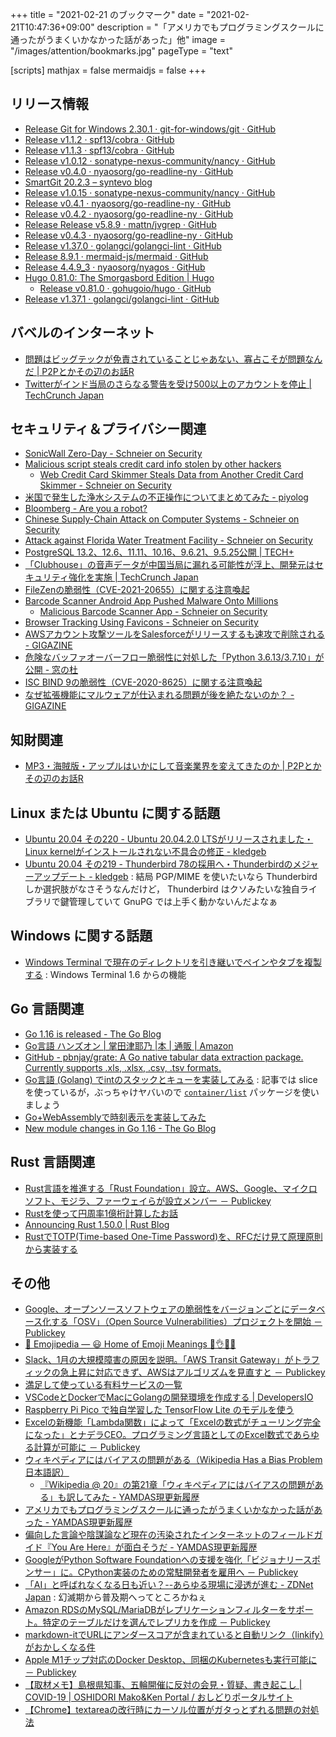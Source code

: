 +++
title = "2021-02-21 のブックマーク"
date =  "2021-02-21T10:47:36+09:00"
description = "「アメリカでもプログラミングスクールに通ったがうまくいかなかった話があった」他"
image = "/images/attention/bookmarks.jpg"
pageType = "text"

[scripts]
  mathjax = false
  mermaidjs = false
+++

## リリース情報

- [Release Git for Windows 2.30.1 · git-for-windows/git · GitHub](https://github.com/git-for-windows/git/releases/tag/v2.30.1.windows.1)
- [Release v1.1.2 · spf13/cobra · GitHub](https://github.com/spf13/cobra/releases/tag/v1.1.2)
- [Release v1.1.3 · spf13/cobra · GitHub](https://github.com/spf13/cobra/releases/tag/v1.1.3)
- [Release v1.0.12 · sonatype-nexus-community/nancy · GitHub](https://github.com/sonatype-nexus-community/nancy/releases/tag/v1.0.12)
- [Release v0.4.0 · nyaosorg/go-readline-ny · GitHub](https://github.com/nyaosorg/go-readline-ny/releases/tag/v0.4.0)
- [SmartGit 20.2.3 – syntevo blog](https://www.syntevo.com/blog/?p=5049)
- [Release v1.0.15 · sonatype-nexus-community/nancy · GitHub](https://github.com/sonatype-nexus-community/nancy/releases/tag/v1.0.15)
- [Release v0.4.1 · nyaosorg/go-readline-ny · GitHub](https://github.com/nyaosorg/go-readline-ny/releases/tag/v0.4.1)
- [Release v0.4.2 · nyaosorg/go-readline-ny · GitHub](https://github.com/nyaosorg/go-readline-ny/releases/tag/v0.4.2)
- [Release Release v5.8.9 · mattn/jvgrep · GitHub](https://github.com/mattn/jvgrep/releases/tag/v5.8.9)
- [Release v0.4.3 · nyaosorg/go-readline-ny · GitHub](https://github.com/nyaosorg/go-readline-ny/releases/tag/v0.4.3)
- [Release v1.37.0 · golangci/golangci-lint · GitHub](https://github.com/golangci/golangci-lint/releases/tag/v1.37.0)
- [Release 8.9.1 · mermaid-js/mermaid · GitHub](https://github.com/mermaid-js/mermaid/releases/tag/8.9.1)
- [Release 4.4.9_3 · nyaosorg/nyagos · GitHub](https://github.com/nyaosorg/nyagos/releases/tag/4.4.9_3)
- [Hugo 0.81.0: The Smorgasbord Edition | Hugo](https://gohugo.io/news/0.81.0-relnotes/)
    - [Release v0.81.0 · gohugoio/hugo · GitHub](https://github.com/gohugoio/hugo/releases/tag/v0.81.0)
- [Release v1.37.1 · golangci/golangci-lint · GitHub](https://github.com/golangci/golangci-lint/releases/tag/v1.37.1)

## バベルのインターネット

- [問題はビッグテックが免責されていることじゃあない、寡占こそが問題なんだ | P2Pとかその辺のお話R](https://p2ptk.org/monopoly/3244)
- [Twitterがインド当局のさらなる警告を受け500以上のアカウントを停止  |  TechCrunch Japan](https://techcrunch.com/2021/02/09/twitter-takes-actions-on-over-500-accounts-in-india-amid-government-warning/)

## セキュリティ＆プライバシー関連

- [SonicWall Zero-Day - Schneier on Security](https://www.schneier.com/blog/archives/2021/02/sonicwall-zero-day.html)
- [Malicious script steals credit card info stolen by other hackers](https://www.bleepingcomputer.com/news/security/malicious-script-steals-credit-card-info-stolen-by-other-hackers/)
    - [Web Credit Card Skimmer Steals Data from Another Credit Card Skimmer - Schneier on Security](https://www.schneier.com/blog/archives/2021/02/web-credit-card-skimmer-steals-data-from-another-credit-card-skimmer.html)
- [米国で発生した浄水システムの不正操作についてまとめてみた - piyolog](https://piyolog.hatenadiary.jp/entry/2021/02/10/181319)
- [Bloomberg - Are you a robot?](https://www.bloomberg.com/tosv2.html?vid=&uuid=a89a7f80-73e3-11eb-9394-ab2b50cabd8c&url=L2ZlYXR1cmVzLzIwMjEtc3VwZXJtaWNyby8=)
- [Chinese Supply-Chain Attack on Computer Systems - Schneier on Security](https://www.schneier.com/blog/archives/2021/02/chinese-supply-chain-attack-on-computer-systems.html)
- [Attack against Florida Water Treatment Facility - Schneier on Security](https://www.schneier.com/blog/archives/2021/02/attack-against-florida-water-treatment-facility.html)
- [PostgreSQL 13.2、12.6、11.11、10.16、9.6.21、9.5.25公開 | TECH+](https://news.mynavi.jp/article/20210214-1726115/)
- [「Clubhouse」の音声データが中国当局に漏れる可能性が浮上、開発元はセキュリティ強化を実施  |  TechCrunch Japan](https://jp.techcrunch.com/2021/02/15/clubhouse-will-improve-security-to-china-spying-fears/)
- [FileZenの脆弱性（CVE-2021-20655）に関する注意喚起](https://www.jpcert.or.jp/at/2021/at210009.html)
- [Barcode Scanner Android App Pushed Malware Onto Millions](https://gizmodo.com/barcode-scanning-app-for-android-pushed-malware-onto-mi-1846221452)
    - [Malicious Barcode Scanner App - Schneier on Security](https://www.schneier.com/blog/archives/2021/02/malicious-barcode-scanner-app.html)
- [Browser Tracking Using Favicons - Schneier on Security](https://www.schneier.com/blog/archives/2021/02/browser-tracking-using-favicons.html)
- [AWSアカウント攻撃ツールをSalesforceがリリースするも速攻で削除される - GIGAZINE](https://gigazine.net/news/20210217-salesforce-endgame/)
- [危険なバッファオーバーフロー脆弱性に対処した「Python 3.6.13/3.7.10」が公開 - 窓の杜](https://forest.watch.impress.co.jp/docs/news/1306802.html)
- [ISC BIND 9の脆弱性（CVE-2020-8625）に関する注意喚起](https://www.jpcert.or.jp/at/2021/at210010.html)
- [なぜ拡張機能にマルウェアが仕込まれる問題が後を絶たないのか？ - GIGAZINE](https://gigazine.net/news/20210218-open-source-extensions-malware/)

## 知財関連

- [MP3・海賊版・アップルはいかにして音楽業界を変えてきたのか | P2Pとかその辺のお話R](https://p2ptk.org/copyright/3246)

## Linux または Ubuntu に関する話題

- [Ubuntu 20.04 その220 - Ubuntu 20.04.2.0 LTSがリリースされました・Linux kernelがインストールされない不具合の修正 - kledgeb](https://kledgeb.blogspot.com/2021/02/ubuntu-2004-220-ubuntu-200420-ltslinux.html)
- [Ubuntu 20.04 その219 - Thunderbird 78の採用へ・Thunderbirdのメジャーアップデート - kledgeb](https://kledgeb.blogspot.com/2021/02/ubuntu-2004-219-thunderbird.html) : 結局 PGP/MIME を使いたいなら Thunderbird しか選択肢がなさそうなんだけど， Thunderbird はクソみたいな独自ライブラリで鍵管理していて GnuPG では上手く動かないんだよなぁ

## Windows に関する話題

- [Windows Terminal で現在のディレクトリを引き継いでペインやタブを複製する](https://zenn.dev/negokaz/articles/windows-terminal-osc_9_9) : Windows Terminal 1.6 からの機能

## Go 言語関連

- [Go 1.16 is released - The Go Blog](https://blog.golang.org/go1.16)
- [Go言語 ハンズオン | 掌田津耶乃 |本 | 通販 | Amazon](https://www.amazon.co.jp/dp/4798063991?tag=baldandersinf-22&linkCode=ogi&th=1&psc=1)
- [GitHub - pbnjay/grate: A Go native tabular data extraction package. Currently supports .xls, .xlsx, .csv, .tsv formats.](https://github.com/pbnjay/grate)
- [Go言語 (Golang) でintのスタックとキューを実装してみる](https://zenn.dev/numacci/articles/golang-stack-queue) : 記事では slice を使っているが，ぶっちゃけヤバいので [`container/list`](https://golang.org/pkg/container/list/) パッケージを使いましょう
- [Go+WebAssemblyで時刻表示を実装してみた](https://zenn.dev/komisan19/articles/aec74dd8223095)
- [New module changes in Go 1.16 - The Go Blog](https://blog.golang.org/go116-module-changes)

## Rust 言語関連

- [Rust言語を推進する「Rust Foundation」設立。AWS、Google、マイクロソフト、モジラ、ファーウェイらが設立メンバー － Publickey](https://www.publickey1.jp/blog/21/rustrust_foundationawsgoogle.html)
- [Rustを使って円周率1億桁計算したお話](https://zenn.dev/uu/articles/48e2d4098b6aca)
- [Announcing Rust 1.50.0 | Rust Blog](https://blog.rust-lang.org/2021/02/11/Rust-1.50.0.html)
- [RustでTOTP(Time-based One-Time Password)を、RFCだけ見て原理原則から実装する](https://zenn.dev/ulwlu/articles/3096c221d31493)

## その他

- [Google、オープンソースソフトウェアの脆弱性をバージョンごとにデータベース化する「OSV」（Open Source Vulnerabilities）プロジェクトを開始 － Publickey](https://www.publickey1.jp/blog/21/googleosvopen_source_vulnerabilities.html)
- [📙 Emojipedia — 😃 Home of Emoji Meanings 💁👌🎍😍](https://emojipedia.org/)
- [Slack、1月の大規模障害の原因を説明。「AWS Transit Gateway」がトラフィックの急上昇に対応できず、AWSはアルゴリズムを見直すと － Publickey](https://www.publickey1.jp/blog/21/slack1aws_transit_gatewayaws.html)
- [満足して使っている有料サービスの一覧](https://zenn.dev/catnose99/scraps/d7ef29424cbaef)
- [VSCodeとDockerでMacにGolangの開発環境を作成する | DevelopersIO](https://dev.classmethod.jp/articles/vscode-remote-containers-golang/)
- [Raspberry Pi Pico で独自学習した TensorFlow Lite のモデルを使う](https://zenn.dev/mattn/articles/ec5c28652b5b12)
- [Excelの新機能「Lambda関数」によって「Excelの数式がチューリング完全になった」とナデラCEO。プログラミング言語としてのExcel数式であらゆる計算が可能に － Publickey](https://www.publickey1.jp/blog/21/excellambdaexcelceoexcel.html)
- [ウィキペディアにはバイアスの問題がある（Wikipedia Has a Bias Problem 日本語訳）](https://www.yamdas.org/column/technique/wikipedia-at-20-ch21j.html)
    - [『Wikipedia @ 20』の第21章「ウィキペディアにはバイアスの問題がある」も訳してみた - YAMDAS現更新履歴](https://yamdas.hatenablog.com/entry/20210215/wikipedia-at-20-ch21)
- [アメリカでもプログラミングスクールに通ったがうまくいかなかった話があった - YAMDAS現更新履歴](https://yamdas.hatenablog.com/entry/20210215/coding-bootcamp-trap)
- [偏向した言論や陰謀論など現在の汚染されたインターネットのフィールドガイド『You Are Here』が面白そうだ - YAMDAS現更新履歴](https://yamdas.hatenablog.com/entry/20210215/you-are-here)
- [GoogleがPython Software Foundationへの支援を強化「ビジョナリースポンサー」に。CPython実装のための常駐開発者を雇用へ － Publickey](https://www.publickey1.jp/blog/21/googlepython_software_foundationcpython.html)
- [「AI」と呼ばれなくなる日も近い？--あらゆる現場に浸透が進む - ZDNet Japan](https://japan.zdnet.com/article/35166549/) : 幻滅期から普及期へってところかねぇ
- [Amazon RDSのMySQL/MariaDBがレプリケーションフィルターをサポート。特定のテーブルだけを選んでレプリカを作成 － Publickey](https://www.publickey1.jp/blog/21/amazon_rdsmysqlmariadb.html)
- [markdown-itでURLにアンダースコアが含まれていると自動リンク（linkify）がおかしくなる件](https://zenn.dev/catnose99/scraps/e94c8e789f846a)
- [Apple M1チップ対応のDocker Desktop、同梱のKubernetesも実行可能に － Publickey](https://www.publickey1.jp/blog/21/apple_m1docker_desktopkubernetes.html)
- [【取材メモ】島根県知事、五輪開催に反対の会見・質疑、書き起こし | COVID-19 | OSHIDORI Mako&Ken Portal / おしどりポータルサイト](http://oshidori-makoken.com/?p=5087)
- [【Chrome】textareaの改行時にカーソル位置がガタっとずれる問題の対処法](https://zenn.dev/catnose99/articles/e0d42812c7588c)
